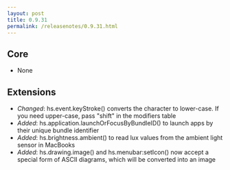 ```yaml
---
layout: post
title: 0.9.31
permalink: /releasenotes/0.9.31.html
---
```


## Core
 * None

## Extensions
 * *Changed*: hs.event.keyStroke() converts the character to lower-case. If you need upper-case, pass "shift" in the modifiers table
 * *Added*: hs.application.launchOrFocusByBundleID() to launch apps by their unique bundle identifier
 * *Added*: hs.brightness.ambient() to read lux values from the ambient light sensor in MacBooks
 * *Added*: hs.drawing.image() and hs.menubar:setIcon() now accept a special form of ASCII diagrams, which will be converted into an image
